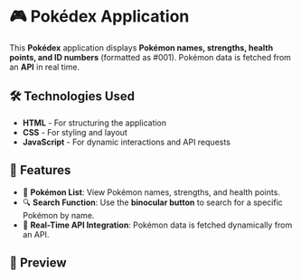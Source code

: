 # 🎮 Pokédex Application

This **Pokédex** application displays **Pokémon names, strengths, health points, and ID numbers** (formatted as #001). Pokémon data is fetched from an **API** in real time.

## 🛠 Technologies Used
- **HTML** - For structuring the application  
- **CSS** - For styling and layout  
- **JavaScript** - For dynamic interactions and API requests  

## 📌 Features
- 📜 **Pokémon List**: View Pokémon names, strengths, and health points.  
- 🔍 **Search Function**: Use the **binocular button** to search for a specific Pokémon by name.  
- 🔄 **Real-Time API Integration**: Pokémon data is fetched dynamically from an API.  

## 📸 Preview

